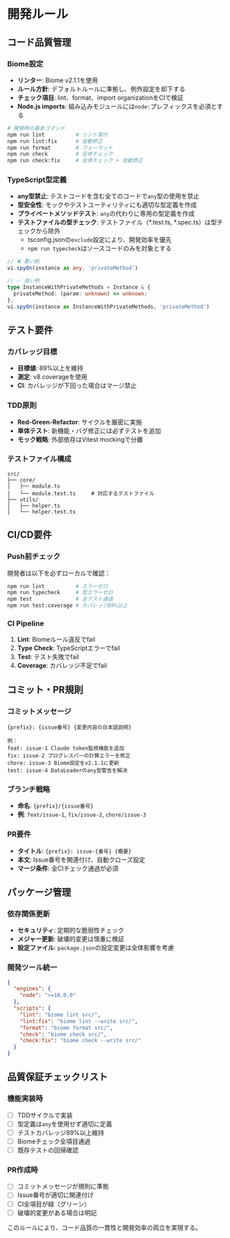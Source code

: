 # 開発ルール

## コード品質管理

### Biome設定
- **リンター**: Biome v2.1.1を使用
- **ルール方針**: デフォルトルールに準拠し、例外設定を却下する
- **チェック項目**: lint、format、import organizationをCIで検証
- **Node.js imports**: 組み込みモジュールには`node:`プレフィックスを必須とする

```bash
# 開発時の基本コマンド
npm run lint          # リント実行
npm run lint:fix      # 自動修正
npm run format        # フォーマット
npm run check         # 全体チェック
npm run check:fix     # 全体チェック + 自動修正
```

### TypeScript型定義
- **any型禁止**: テストコードを含む全てのコードで`any`型の使用を禁止
- **型安全性**: モックやテストユーティリティにも適切な型定義を作成
- **プライベートメソッドテスト**: `any`の代わりに専用の型定義を作成
- **テストファイルの型チェック**: テストファイル（*.test.ts, *.spec.ts）は型チェックから除外
  - tsconfig.jsonの`exclude`設定により、開発効率を優先
  - `npm run typecheck`はソースコードのみを対象とする

```typescript
// ❌ 悪い例
vi.spyOn(instance as any, 'privateMethod')

// ✅ 良い例
type InstanceWithPrivateMethods = Instance & {
  privateMethod: (param: unknown) => unknown;
};
vi.spyOn(instance as InstanceWithPrivateMethods, 'privateMethod')
```

## テスト要件

### カバレッジ目標
- **目標値**: 89%以上を維持
- **測定**: v8 coverageを使用
- **CI**: カバレッジが下回った場合はマージ禁止

### TDD原則
- **Red-Green-Refactor**: サイクルを厳密に実施
- **単体テスト**: 新機能・バグ修正には必ずテストを追加
- **モック戦略**: 外部依存はVitest mockingで分離

### テストファイル構成
```
src/
├── core/
│   ├── module.ts
│   └── module.test.ts     # 対応するテストファイル
├── utils/
│   ├── helper.ts
│   └── helper.test.ts
```

## CI/CD要件

### Push前チェック
開発者は以下を必ずローカルで確認：

```bash
npm run lint          # エラーゼロ
npm run typecheck     # 型エラーゼロ  
npm test              # 全テスト通過
npm run test:coverage # カバレッジ89%以上
```

### CI Pipeline
1. **Lint**: Biomeルール違反でfail
2. **Type Check**: TypeScriptエラーでfail
3. **Test**: テスト失敗でfail
4. **Coverage**: カバレッジ不足でfail

## コミット・PR規則

### コミットメッセージ
```
{prefix}: {issue番号} {変更内容の日本語説明}

例：
feat: issue-1 Claude token監視機能を追加
fix: issue-2 プログレスバーの計算エラーを修正
chore: issue-3 Biome設定をv2.1.1に更新
test: issue-4 DataLoaderのany型警告を解決
```

### ブランチ戦略
- **命名**: `{prefix}/{issue番号}`
- **例**: `feat/issue-1`, `fix/issue-2`, `chore/issue-3`

### PR要件
- **タイトル**: `{prefix}: issue-{番号} {概要}`
- **本文**: Issue番号を関連付け、自動クローズ設定
- **マージ条件**: 全CIチェック通過が必須

## パッケージ管理

### 依存関係更新
- **セキュリティ**: 定期的な脆弱性チェック
- **メジャー更新**: 破壊的変更は慎重に検証
- **設定ファイル**: `package.json`の設定変更は全体影響を考慮

### 開発ツール統一
```json
{
  "engines": {
    "node": ">=18.0.0"
  },
  "scripts": {
    "lint": "biome lint src/",
    "lint:fix": "biome lint --write src/",
    "format": "biome format src/",
    "check": "biome check src/",
    "check:fix": "biome check --write src/"
  }
}
```

## 品質保証チェックリスト

### 機能実装時
- [ ] TDDサイクルで実装
- [ ] 型定義は`any`を使用せず適切に定義
- [ ] テストカバレッジ89%以上維持
- [ ] Biomeチェック全項目通過
- [ ] 既存テストの回帰確認

### PR作成時
- [ ] コミットメッセージが規則に準拠
- [ ] Issue番号が適切に関連付け
- [ ] CI全項目が緑（グリーン）
- [ ] 破壊的変更がある場合は明記

このルールにより、コード品質の一貫性と開発効率の両立を実現する。